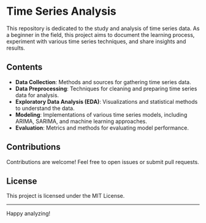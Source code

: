 # Time Series Analysis

This repository is dedicated to the study and analysis of time series data. As a beginner in the field, this project aims to document the learning process, experiment with various time series techniques, and share insights and results.

## Contents

- **Data Collection**: Methods and sources for gathering time series data.
- **Data Preprocessing**: Techniques for cleaning and preparing time series data for analysis.
- **Exploratory Data Analysis (EDA)**: Visualizations and statistical methods to understand the data.
- **Modeling**: Implementations of various time series models, including ARIMA, SARIMA, and machine learning approaches.
- **Evaluation**: Metrics and methods for evaluating model performance.

## Contributions

Contributions are welcome! Feel free to open issues or submit pull requests.

## License

This project is licensed under the MIT License.

---

Happy analyzing!
